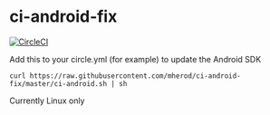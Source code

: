 # ci-android-fix

[![CircleCI](https://circleci.com/gh/mherod/ci-android-fix.svg?style=svg)](https://circleci.com/gh/mherod/ci-android-fix)

Add this to your circle.yml (for example) to update the Android SDK

```
curl https://raw.githubusercontent.com/mherod/ci-android-fix/master/ci-android.sh | sh
```

Currently Linux only

